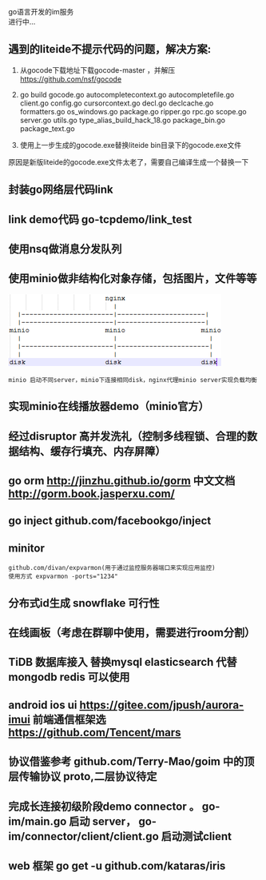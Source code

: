 go语言开发的im服务<br>
进行中...<br>
## 遇到的liteide不提示代码的问题，解决方案:
1. 从gocode下载地址下载gocode-master ，并解压 https://github.com/nsf/gocode<br>

2. go build gocode.go autocompletecontext.go autocompletefile.go client.go config.go cursorcontext.go decl.go declcache.go formatters.go os_windows.go package.go ripper.go rpc.go scope.go server.go utils.go type_alias_build_hack_18.go package_bin.go package_text.go<br>

3. 使用上一步生成的gocode.exe替换liteide bin目录下的gocode.exe文件<br>

原因是新版liteide的gocode.exe文件太老了，需要自己编译生成一个替换一下<br>

## 封装go网络层代码link
## link demo代码 go-tcpdemo/link_test

## 使用nsq做消息分发队列

## 使用minio做非结构化对象存储，包括图片，文件等等
![minio负载均衡思路](https://raw.githubusercontent.com/panenming/go-im/master/minioloadbalance.jpg)
	
	minio 启动不同server，minio下连接相同disk，nginx代理minio server实现负载均衡
	
## 实现minio在线播放器demo（minio官方）

## 经过disruptor 高并发洗礼（控制多线程锁、合理的数据结构、缓存行填充、内存屏障）

## go orm  http://jinzhu.github.io/gorm  中文文档 http://gorm.book.jasperxu.com/

## go inject github.com/facebookgo/inject

## minitor 
	github.com/divan/expvarmon(用于通过监控服务器端口来实现应用监控)
	使用方式 expvarmon -ports="1234" 
	
## 分布式id生成 snowflake 可行性

## 在线画板（考虑在群聊中使用，需要进行room分割）

## TiDB 数据库接入 替换mysql  elasticsearch 代替 mongodb  redis 可以使用

## android ios ui  https://gitee.com/jpush/aurora-imui 前端通信框架选 https://github.com/Tencent/mars

## 协议借鉴参考 github.com/Terry-Mao/goim 中的顶层传输协议 proto,二层协议待定

## 完成长连接初级阶段demo connector 。 go-im/main.go 启动 server， go-im/connector/client/client.go 启动测试client

## web 框架 go get -u github.com/kataras/iris 

